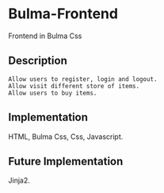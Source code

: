 # Bulma-Frontend
Frontend in Bulma Css 

## Description
```
Allow users to register, login and logout.
Allow visit different store of items.
Allow users to buy items.
```
## Implementation

HTML, Bulma Css, Css, Javascript.

## Future Implementation

Jinja2.
